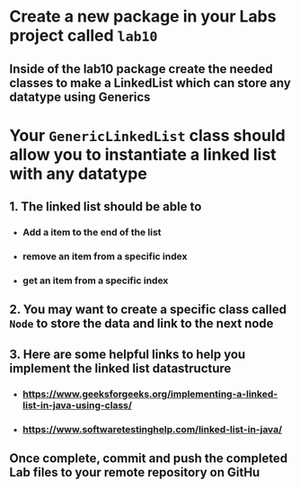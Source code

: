 # Create a new package in your Labs project called `lab10`
## Inside of the lab10 package create the needed classes to make a LinkedList which can store any datatype using Generics

# Your `GenericLinkedList` class should allow you to instantiate a linked list with any datatype

## 1. The linked list should be able to
- ### Add a item to the end of the list
- ### remove an item from a specific index
- ### get an item from a specific index

## 2. You may want to create a specific class called `Node` to store the data and link to the next node

## 3. Here are some helpful links to help you implement the linked list datastructure

- ### https://www.geeksforgeeks.org/implementing-a-linked-list-in-java-using-class/
- ### https://www.softwaretestinghelp.com/linked-list-in-java/

## Once complete, commit and push the completed Lab files to your remote repository on GitHu
